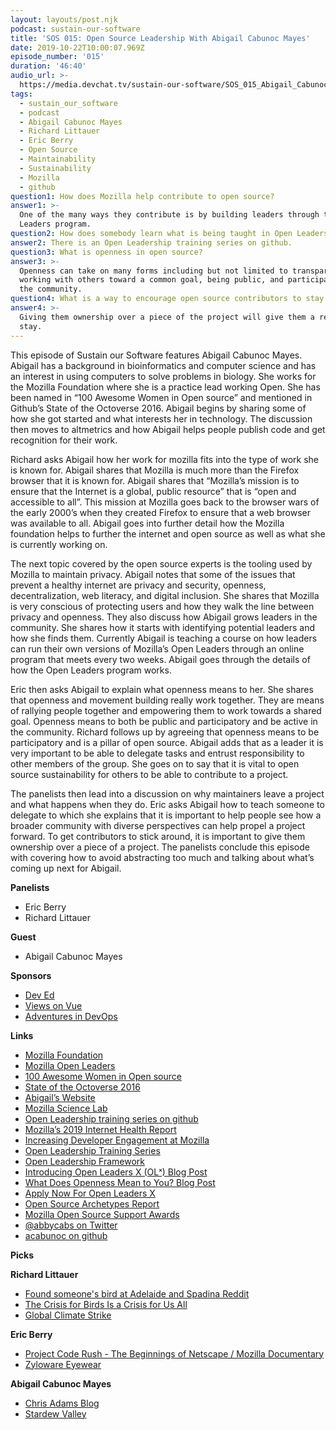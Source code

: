 ```yaml
---
layout: layouts/post.njk
podcast: sustain-our-software
title: 'SOS 015: Open Source Leadership With Abigail Cabunoc Mayes'
date: 2019-10-22T10:00:07.969Z
episode_number: '015'
duration: '46:40'
audio_url: >-
  https://media.devchat.tv/sustain-our-software/SOS_015_Abigail_Cabunoc_Mayes.mp3
tags:
  - sustain_our_software
  - podcast
  - Abigail Cabunoc Mayes
  - Richard Littauer
  - Eric Berry
  - Open Source
  - Maintainability
  - Sustainability
  - Mozilla
  - github
question1: How does Mozilla help contribute to open source?
answer1: >-
  One of the many ways they contribute is by building leaders through their Open
  Leaders program.
question2: How does somebody learn what is being taught in Open Leaders?
answer2: There is an Open Leadership training series on github.
question3: What is openness in open source?
answer3: >-
  Openness can take on many forms including but not limited to transparency,
  working with others toward a common goal, being public, and participating in
  the community.
question4: What is a way to encourage open source contributors to stay with a project?
answer4: >-
  Giving them ownership over a piece of the project will give them a reason to
  stay.
---
```

This episode of Sustain our Software features Abigail Cabunoc Mayes. Abigail has a background in bioinformatics and computer science and has an interest in using computers to solve problems in biology. She works for the Mozilla Foundation where she is a practice lead working Open. She has been named in “100 Awesome Women in Open source” and mentioned in Github’s State of the Octoverse 2016. Abigail begins by sharing some of how she got started and what interests her in technology. The discussion then moves to altmetrics and how Abigail helps people publish code and get recognition for their work. 

Richard asks Abigail how her work for mozilla fits into the type of work she is known for. Abigail shares that Mozilla is much more than the Firefox browser that it is known for. Abigail shares that “Mozilla’s mission is to ensure that the Internet is a global, public resource” that is “open and accessible to all”. This mission at Mozilla goes back to the browser wars of the early 2000’s when they created Firefox to ensure that a web browser was available to all. Abigail goes into further detail how the Mozilla foundation helps to further the internet and open source as well as what she is currently working on. 

The next topic covered by the open source experts is the tooling used by Mozilla to maintain privacy. Abigail notes that some of the issues that prevent a healthy internet are privacy and security, openness, decentralization, web literacy, and digital inclusion. She shares that Mozilla is very conscious of protecting users and how they walk the line between privacy and openness. They also discuss how Abigail grows leaders in the community. She shares how it starts with identifying potential leaders and how she finds them. Currently Abigail is teaching a course on how leaders can run their own versions of Mozilla’s Open Leaders through an online program that meets every two weeks. Abigail goes through the details of how the Open Leaders program works. 

Eric then asks Abigail to explain what openness means to her. She shares that openness and movement building really work together. They are means of rallying people together and empowering them to work towards a shared goal. Openness means to both be public and participatory and be active in the community. Richard follows up by agreeing that openness means to be participatory and is a pillar of open source. Abigail adds that as a leader it is very important to be able to delegate tasks and entrust responsibility to other members of the group. She goes on to say that it is vital to open source sustainability for others to be able to contribute to a project. 

The panelists then lead into a discussion on why maintainers leave a project and what happens when they do. Eric asks Abigail how to teach someone to delegate to which she explains that it is important to help people see how a broader community with diverse perspectives can help propel a project forward. To get contributors to stick around, it is important to give them ownership over a piece of a project. The panelists conclude this episode with covering how to avoid abstracting too much and talking about what’s coming up next for Abigail.

**Panelists**



*   Eric Berry 
*   Richard Littauer

**Guest**



*   Abigail Cabunoc Mayes

**Sponsors**



*   [Dev Ed](https://devchat.tv/dev-ed/)
*   [Views on Vue](https://devchat.tv/views-on-vue/)
*   [Adventures in DevOps](https://devchat.tv/adventures-in-devops/)

**Links**



*   [Mozilla Foundation](https://www.mozilla.org/en-US/)
*   [Mozilla Open Leaders](https://foundation.mozilla.org/en/opportunity/mozilla-open-leaders/)
*   [100 Awesome Women in Open source](https://blog.sourced.tech/post/100-awesome-women-in-the-open-source-community-you-should-know/)
*   [State of the Octoverse 2016](https://octoverse.github.com/2016/)
*   [Abigail’s Website](https://acabunoc.github.io/)
*   [Mozilla Science Lab](https://science.mozilla.org)
*   [Open Leadership training series on github](https://github.com/mozilla/open-leadership-training-series)
*   [Mozilla’s 2019 Internet Health Report](https://blog.mozilla.org/blog/2019/04/23/its-complicated-mozillas-2019-internet-health-report/)
*   [Increasing Developer Engagement at Mozilla](http://blog.abigailcabunoc.com/increasing-developer-engagement-at-mozilla-science-learning-advocacy)
*   [Open Leadership Training Series](https://mzl.la/open-leadership)
*   [Open Leadership Framework](https://mzl.la/olf)
*   [Introducing Open Leaders X (OLˣ) Blog Post](https://medium.com/read-write-participate/introducing-open-leaders-x-ol%CB%A3-a12e049f5cc0)
*   [What Does Openness Mean to You? Blog Post](https://medium.com/read-write-participate/what-does-openness-mean-to-you-eb0af9e778bd)
*   [Apply Now For Open Leaders X](https://medium.com/@MozOpenLeaders/apply-now-for-open-leaders-x-bacb02699f85)
*   [Open Source Archetypes Report](https://blog.mozilla.org/wp-content/uploads/2018/05/MZOTS_OS_Archetypes_report_ext_scr.pdf)
*   [Mozilla Open Source Support Awards](https://www.mozilla.org/en-US/moss/)
*   [@abbycabs on Twitter](https://twitter.com/abbycabs?lang=en)
*   [acabunoc on github](https://github.com/acabunoc)



**Picks**

**Richard Littauer**



*   [Found someone's bird at Adelaide and Spadina Reddit](https://www.reddit.com/r/toronto/comments/d6ku29/found_someones_bird_at_adelaide_and_spadina/)
*   [The Crisis for Birds Is a Crisis for Us All](https://www.nytimes.com/2019/09/19/opinion/crisis-birds-north-america.html)
*   [Global Climate Strike](https://globalclimatestrike.net)

**Eric Berry**



*   [Project Code Rush - The Beginnings of Netscape / Mozilla Documentary](https://documentary.net/video/project-code-rush-the-beginnings-of-netscape-mozilla-documentary/)
*   [Zyloware Eyewear](http://www.zyloware.com/shaq/shaquille-o-neal-eyewear)

**Abigail Cabunoc Mayes**



*   [Chris Adams Blog](https://blog.chrisadams.me.uk/)
*   [Stardew Valley](https://store.steampowered.com/app/413150/Stardew_Valley/)

